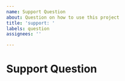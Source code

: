 ```yaml
---
name: Support Question
about: Question on how to use this project
title: 'support: '
labels: question
assignees: ''

---
```


# Support Question
